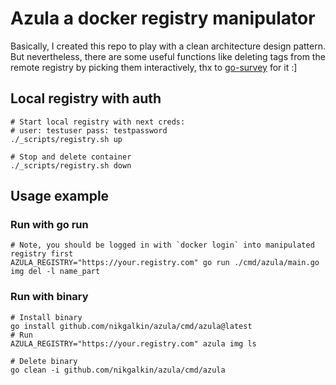# Azula a docker registry manipulator

Basically, I created this repo to play with a clean architecture design pattern.  
But nevertheless, there are some useful functions like deleting tags from the remote registry by picking them interactively, thx to [go-survey](https://github.com/go-survey/survey) for it :]

## Local registry with auth

```shell
# Start local registry with next creds:
# user: testuser pass: testpassword
./_scripts/registry.sh up

# Stop and delete container
./_scripts/registry.sh down
```

## Usage example

### Run with go run

```shell
# Note, you should be logged in with `docker login` into manipulated registry first
AZULA_REGISTRY="https://your.registry.com" go run ./cmd/azula/main.go img del -l name_part
```

### Run with binary

```shell
# Install binary
go install github.com/nikgalkin/azula/cmd/azula@latest
# Run
AZULA_REGISTRY="https://your.registry.com" azula img ls

# Delete binary
go clean -i github.com/nikgalkin/azula/cmd/azula
```
